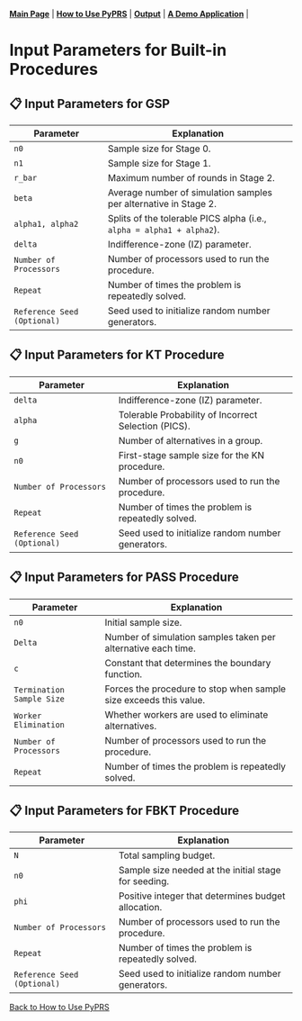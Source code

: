 [**Main Page**](../README.md) | [**How to Use PyPRS**](How%20to%20Use%20PyPRS.md) | [**Output**](Output.md) | [**A Demo Application**](A%20Demo%20Application.md) |

# Input Parameters for Built-in Procedures
## 📋 Input Parameters for GSP

| Parameter                  | Explanation                                                                 |
|----------------------------|-----------------------------------------------------------------------------|
| `n0`                       | Sample size for Stage 0.                                                   |
| `n1`                       | Sample size for Stage 1.                                                   |
| `r_bar`                    | Maximum number of rounds in Stage 2.                                       |
| `beta`                     | Average number of simulation samples per alternative in Stage 2.           |
| `alpha1, alpha2`           | Splits of the tolerable PICS alpha (i.e., `alpha = alpha1 + alpha2`).      |
| `delta`                    | Indifference-zone (IZ) parameter.                                          |
| `Number of Processors`     | Number of processors used to run the procedure.                            |
| `Repeat`                   | Number of times the problem is repeatedly solved.                          |
| `Reference Seed (Optional)` | Seed used to initialize random number generators.                          |


## 📋 Input Parameters for KT Procedure

| Parameter                  | Explanation                                                                 |
|----------------------------|-----------------------------------------------------------------------------|
| `delta`                    | Indifference-zone (IZ) parameter.                                          |
| `alpha`                    | Tolerable Probability of Incorrect Selection (PICS).                       |
| `g`                        | Number of alternatives in a group.                                         |
| `n0`                       | First-stage sample size for the KN procedure.                              |
| `Number of Processors`     | Number of processors used to run the procedure.                            |
| `Repeat`                   | Number of times the problem is repeatedly solved.                          |
| `Reference Seed (Optional)` | Seed used to initialize random number generators.                          |

## 📋 Input Parameters for PASS Procedure

| Parameter                  | Explanation                                                                 |
|----------------------------|-----------------------------------------------------------------------------|
| `n0`                       | Initial sample size.                                                       |
| `Delta`                    | Number of simulation samples taken per alternative each time.              |
| `c`                        | Constant that determines the boundary function.                            |
| `Termination Sample Size`  | Forces the procedure to stop when sample size exceeds this value.           |
| `Worker Elimination`       | Whether workers are used to eliminate alternatives.                        |
| `Number of Processors`     | Number of processors used to run the procedure.                            |
| `Repeat`                   | Number of times the problem is repeatedly solved.                          |

## 📋 Input Parameters for FBKT Procedure

| Parameter                  | Explanation                                                                 |
|----------------------------|-----------------------------------------------------------------------------|
| `N`                        | Total sampling budget.                                                     |
| `n0`                       | Sample size needed at the initial stage for seeding.                       |
| `phi`                      | Positive integer that determines budget allocation.                        |
| `Number of Processors`     | Number of processors used to run the procedure.                            |
| `Repeat`                   | Number of times the problem is repeatedly solved.                          |
| `Reference Seed (Optional)` | Seed used to initialize random number generators.                          |

<a href="How to Use PyPRS.md#IP">Back to How to Use PyPRS</a>
